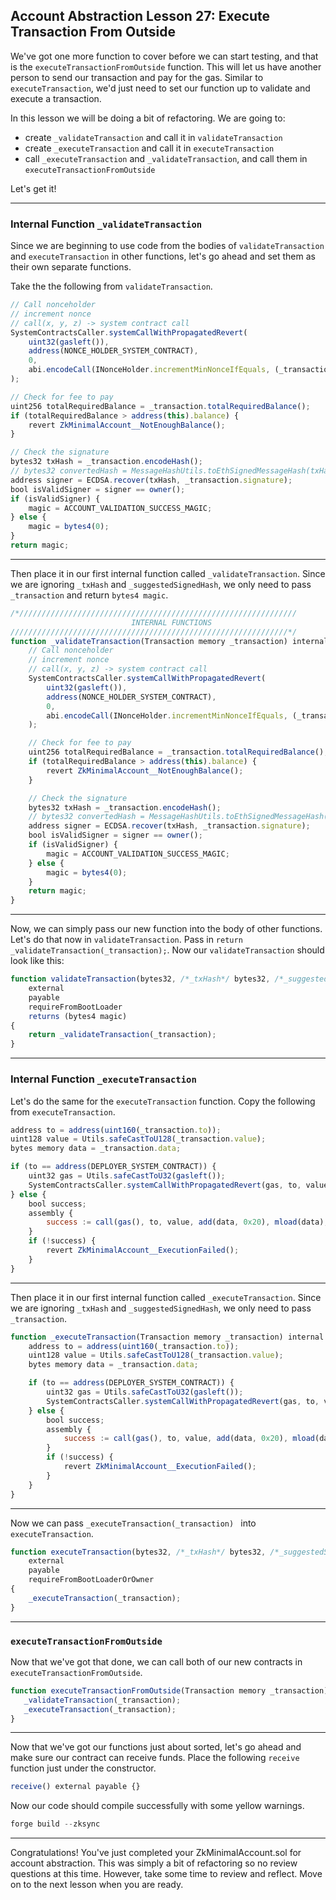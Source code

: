 ## Account Abstraction Lesson 27: Execute Transaction From Outside

We've got one more function to cover before we can start testing, and that is the `executeTransactionFromOutside` function. This will let us have another person to send our transaction and pay for the gas. Similar to `executeTransaction`, we'd just need to set our function up to validate and execute a transaction.

In this lesson we will be doing a bit of refactoring. We are going to:

- create `_validateTransaction` and call it in `validateTransaction`
- create `_executeTransaction` and call it in `executeTransaction`
- call `_executeTransaction` and `_validateTransaction`, and call them in `executeTransactionFromOutside`

Let's get it!

---
### Internal Function `_validateTransaction`

Since we are beginning to use code from the bodies of `validateTransaction` and `executeTransaction` in other functions, let's go ahead and set them as their own separate functions. 

Take the the following from `validateTransaction`.

```js
// Call nonceholder
// increment nonce
// call(x, y, z) -> system contract call
SystemContractsCaller.systemCallWithPropagatedRevert(
    uint32(gasleft()),
    address(NONCE_HOLDER_SYSTEM_CONTRACT),
    0,
    abi.encodeCall(INonceHolder.incrementMinNonceIfEquals, (_transaction.nonce))
);

// Check for fee to pay
uint256 totalRequiredBalance = _transaction.totalRequiredBalance();
if (totalRequiredBalance > address(this).balance) {
    revert ZkMinimalAccount__NotEnoughBalance();
}

// Check the signature
bytes32 txHash = _transaction.encodeHash();
// bytes32 convertedHash = MessageHashUtils.toEthSignedMessageHash(txHash);
address signer = ECDSA.recover(txHash, _transaction.signature);
bool isValidSigner = signer == owner();
if (isValidSigner) {
    magic = ACCOUNT_VALIDATION_SUCCESS_MAGIC;
} else {
    magic = bytes4(0);
}
return magic;
```
---

Then place it in our first internal function called `_validateTransaction`. Since we are ignoring `_txHash` and `_suggestedSignedHash`, we only need to pass `_transaction` and return `bytes4 magic`.

```js
/*//////////////////////////////////////////////////////////////
                           INTERNAL FUNCTIONS
//////////////////////////////////////////////////////////////*/
function _validateTransaction(Transaction memory _transaction) internal returns (bytes4 magic) {
    // Call nonceholder
    // increment nonce
    // call(x, y, z) -> system contract call
    SystemContractsCaller.systemCallWithPropagatedRevert(
        uint32(gasleft()),
        address(NONCE_HOLDER_SYSTEM_CONTRACT),
        0,
        abi.encodeCall(INonceHolder.incrementMinNonceIfEquals, (_transaction.nonce))
    );

    // Check for fee to pay
    uint256 totalRequiredBalance = _transaction.totalRequiredBalance();
    if (totalRequiredBalance > address(this).balance) {
        revert ZkMinimalAccount__NotEnoughBalance();
    }

    // Check the signature
    bytes32 txHash = _transaction.encodeHash();
    // bytes32 convertedHash = MessageHashUtils.toEthSignedMessageHash(txHash);
    address signer = ECDSA.recover(txHash, _transaction.signature);
    bool isValidSigner = signer == owner();
    if (isValidSigner) {
        magic = ACCOUNT_VALIDATION_SUCCESS_MAGIC;
    } else {
        magic = bytes4(0);
    }
    return magic;
}
```
---

Now, we can simply pass our new function into the body of other functions. Let's do that now in `validateTransaction`. Pass in `return _validateTransaction(_transaction);`. Now our `validateTransaction` should look like this:


```js
function validateTransaction(bytes32, /*_txHash*/ bytes32, /*_suggestedSignedHash*/ Transaction memory _transaction)
    external
    payable
    requireFromBootLoader
    returns (bytes4 magic)
{
    return _validateTransaction(_transaction);
}
```

---
### Internal Function `_executeTransaction`

Let's do the same for the `executeTransaction` function. Copy the following from `executeTransaction`.

```js
address to = address(uint160(_transaction.to));
uint128 value = Utils.safeCastToU128(_transaction.value);
bytes memory data = _transaction.data;

if (to == address(DEPLOYER_SYSTEM_CONTRACT)) {
    uint32 gas = Utils.safeCastToU32(gasleft());
    SystemContractsCaller.systemCallWithPropagatedRevert(gas, to, value, data);
} else {
    bool success;
    assembly {
        success := call(gas(), to, value, add(data, 0x20), mload(data), 0, 0)
    }
    if (!success) {
        revert ZkMinimalAccount__ExecutionFailed();
    }
}
```
--- 

Then place it in our first internal function called `_executeTransaction`. Since we are ignoring `_txHash` and `_suggestedSignedHash`, we only need to pass `_transaction`.

```js
function _executeTransaction(Transaction memory _transaction) internal {
    address to = address(uint160(_transaction.to));
    uint128 value = Utils.safeCastToU128(_transaction.value);
    bytes memory data = _transaction.data;

    if (to == address(DEPLOYER_SYSTEM_CONTRACT)) {
        uint32 gas = Utils.safeCastToU32(gasleft());
        SystemContractsCaller.systemCallWithPropagatedRevert(gas, to, value, data);
    } else {
        bool success;
        assembly {
            success := call(gas(), to, value, add(data, 0x20), mload(data), 0, 0)
        }
        if (!success) {
            revert ZkMinimalAccount__ExecutionFailed();
        }
    }
}
```
---

Now we can pass `_executeTransaction(_transaction) ` into `executeTransaction`.

```js
function executeTransaction(bytes32, /*_txHash*/ bytes32, /*_suggestedSignedHash*/ Transaction memory _transaction)
    external
    payable
    requireFromBootLoaderOrOwner
{
    _executeTransaction(_transaction);
}
```
---
### `executeTransactionFromOutside`

Now that we've got that done, we can call both of our new contracts in `executeTransactionFromOutside`.

```js
function executeTransactionFromOutside(Transaction memory _transaction) external payable {
   _validateTransaction(_transaction);    
   _executeTransaction(_transaction);
}
```
---

Now that we've got our functions just about sorted, let's go ahead and make sure our contract can receive funds. Place the following `receive` function just under the constructor. 

```js
receive() external payable {}
```
Now our code should compile successfully with some yellow warnings. 

```js
forge build --zksync
```
---

Congratulations! You've just completed your ZkMinimalAccount.sol for account abstraction. This was simply a bit of refactoring so no review questions at this time. However, take some time to review and reflect. Move on to the next lesson when you are ready.


